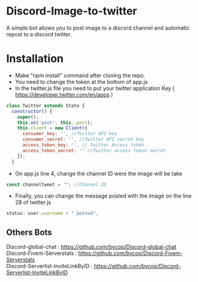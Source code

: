 # Discord-Image-to-twitter
A simple bot allows you to post image to a discord channel and automatic repost to a discord twitter.

# Installation
- Make "npm install" command after cloning the repo.
- You need to change the token at the bottom of app.js
- In the twitter.js file you need to put your twitter application Key ( https://developer.twitter.com/en/apps )
```javascript
class Twitter extends State {
  constructor() {
    super();
    this.on('post', this._post);
    this.client = new Client({
      consumer_key: '', //Twitter API key
      consumer_secret: '', //Twitter API secret key
      access_token_key: '', // Twitter Access token
      access_token_secret: '' //Twitter access token secret
    });
  }
```
- On app.js line 4, change the channel ID were the image will be take
```javascript
const channeltweet = ""; //Channel ID
```
- Finally, you can change the message posted with the image on the line 28 of twitter.js 
```javascript
status: user.username + " posted",
```

## Others Bots

Discord-global-chat : https://github.com/bycop/Discord-global-chat <br>
Discord-Fivem-Serverstats : https://github.com/bycop/Discord-Fivem-Serverstats <br>
Discord-Serverlist-InviteLinkByID : https://github.com/bycop/Discord-Serverlist-InviteLinkByID
